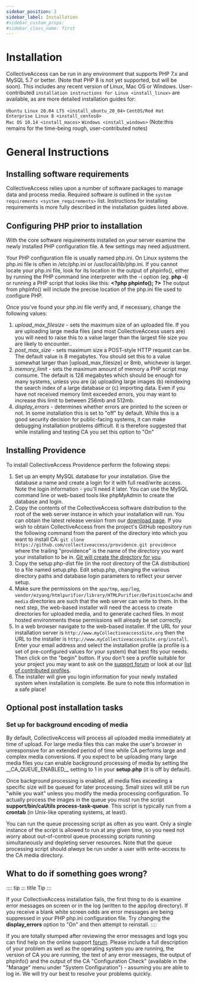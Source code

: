 ```yaml
---
sidebar_position: 2
sidebar_label: Installation
#sidebar_custom_props:
#sidebar_class_name: first
---
```


# Installation
CollectiveAccess can be run in any environment that supports PHP 7.x and MySQL 5.7 or better. (Note that PHP 8 is not yet supported, but will be soon). This includes any recent version of Linux, Mac OS or Windows. User-contributed `installation instructions for Linux <install_linux>` are available, as are more detailed installation guides for:                                                                 

`Ubuntu Linux 20.04 LTS <install_ubuntu_20_04>`
`CentOS/Red Hat Enterprise Linux 8 <install_centos8>`                                                  
`Mac OS 10.14 <install_macos>` 
`Windows <install_windows>` (Note:this remains for the time-being rough, user-contributed notes)


# General Instructions                                                 


## Installing software requirements

CollectiveAccess relies upon a number of software packages to manage
data and process media. Required software is outlined in the
`system requirements <system_requirements>` list. Instructions for installing requirements is more fully
described in the installation guides listed above.

## Configuring PHP prior to installation

With the core software requirements installed on your server examine the
newly installed PHP configuration file. A few settings may need
adjustment.

Your PHP configuration file is usually named php.ini. On Linux systems
the php.ini file is often in /etc/php.ini or /usr/local/lib/php.ini. If
you cannot locate your php.ini file, look for its location in the output
of phpinfo(), either by running the PHP command line interpreter with
the -i option (eg. **php -i**) or running a PHP script that looks like
this: **\<?php phpinfo(); ?\>** The output from phpinfo() will include
the precise location of the php.ini file used to configure PHP.

Once you\'ve found your php.ini file verify and, if necessary, change
the following values:

1.  *upload_max_filesize* - sets the maximum size of an uploaded file.
    If you are uploading large media files (and most CollectiveAccess
    users are) you will need to raise this to a value larger than the
    largest file size you are likely to encounter..
2.  *post_max_size* - sets maximum size a POST-style HTTP request can
    be. The default value is 8 megabytes. You should set this to a value
    somewhat larger than [upload_max_filesize] or 8mb,
    whichever is larger.
3.  *memory_limit* - sets the maximum amount of memory a PHP script may
    consume. The default is 128 megabytes which should be enough for
    many systems, unless you are (a) uploading large images (b)
    reindexing the search index of a large database or (c) importing
    data. Even if you have not received memory limit exceeded errors,
    you may want to increase this limit to between 256mb and 512mb.
4.  *display_errors* - determines whether errors are printed to the
    screen or not. In some installation this is set to \"off\" by
    default. While this is a good security decision for public-facing
    systems, it can make debugging installation problems difficult. It
    is therefore suggested that while installing and testing CA you set
    this option to \"On\"

## Installing Providence

To install CollectiveAccess Providence perform the following steps:

1.  Set up an empty MySQL database for your installation. Give the
    database a name and create a login for it with full read/write
    access. Note the login information - you\'ll need it later. You can
    use the MySQL command line or web-based tools like phpMyAdmin to
    create the database and login.
2.  Copy the contents of the CollectiveAccess software distribution to
    the root of the web server instance in which your installation will
    run. You can obtain the latest release version from our [download
    page](https://collectiveaccess.org/get-started/). If you wish to
    obtain CollectiveAccess from the project\'s GitHub repository run
    the following command from the parent of the directory into which
    you want to install CA:
    `git clone https://github.com/collectiveaccess/providence.git providence`
    where the trailing \"providence\" is the name of the directory you
    want your installation to be in. [Git will create the directory for
    you](http://git-scm.com).
3.  Copy the setup.php-dist file (in the root directory of the CA
    distribution) to a file named setup.php. Edit setup.php, changing
    the various directory paths and database login parameters to reflect
    your server setup.
4.  Make sure the permissions on the `app/tmp`, `app/log`,
    `vendor/ezyang/htmlpurifier/library/HTMLPurifier/DefinitionCache`
    and `media` directories are such that the web server can write to
    them. In the next step, the web-based installer will need the access
    to create directories for uploaded media, and to generate cached
    files. In most hosted environments these permissions will already be
    set correctly.
5.  In a web browser navigate to the web-based installer. If the URL for
    your installation server is `http://www.myCollectiveaccessSite.org`
    then the URL to the installer is
    `http://www.myCollectiveaccessSite.org/install`. Enter your email
    address and select the installation profile (a profile is a set of
    pre-configured values for your system) that best fits your needs.
    Then click on the \"begin\" button. If you don\'t see a profile
    suitable for your project you may want to ask on the [support
    forum](https://support.collectiveaccess.org) or look at our [list of
    contributed
    profiles](http://www.collectiveaccess.org/configuration).
6.  The installer will give you login information for your newly
    installed system when installation is complete. Be sure to note this
    information in a safe place!

## Optional post installation tasks

### Set up for background encoding of media

By default, CollectiveAccess will process all uploaded media immediately
at time of upload. For large media files this can make the user\'s
browser in unresponsive for an extended period of time while CA performs
large and complex media conversions. If you expect to be uploading many
large media files you can enable background processing of media by
setting the \_\_CA_QUEUE_ENABLED\_\_ setting to 1 in your **setup.php**
(it is off by default).

Once background processing is enabled, all media files exceeding a
specific size will be queued for later processing. Small sizes will
still be run \"while you wait\" unless you modify the media processing
configuration. To actually process the images in the queue you must run
the script **support/bin/caUtils process-task-queue**. This script is
typically run from a **crontab** (in Unix-like operating systems, at
least).

You can run the queue processing script as often as you want. Only a
single instance of the script is allowed to run at any given time, so
you need not worry about out-of-control queue processing scripts running
simultaneously and depleting server resources. Note that the queue
processing script should *always* be run under a user with write-access
to the CA media directory.

## What to do if something goes wrong?

:::: tip
::: title
Tip
:::

If your CollectiveAccess installation fails, the first thing to do is
examine error messages on screen or in the log (written to the app/log
directory). If you receive a blank white screen odds are error messages
are being suppressed in your PHP php.ini configuration file. Try
changing the **display_errors** option to \"On\" and then attempt to
reinstall.
::::

If you are totally stumped after reviewing the error messages and logs
you can find help on the online support
[forum](https://support.collectiveaccess.org). Please include a full
description of your problem as well as the operating system you are
running, the version of CA you are running, the text of any error
messages, the output of phpinfo() and the output of the CA
\"Configuration Check\" (available in the \"Manage\" menu under \"System
Configuration\") - assuming you are able to log in. We will try our best
to resolve your problems quickly.
